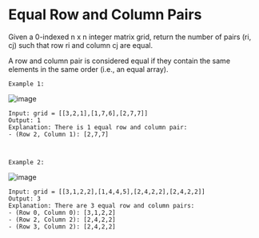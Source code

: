 # Equal Row and Column Pairs
Given a 0-indexed n x n integer matrix grid, return the number of pairs (ri, cj) such that row ri and column cj are equal.

A row and column pair is considered equal if they contain the same elements in the same order (i.e., an equal array).

 

    Example 1:
![image](https://github.com/IshanKarki/LeetCodes/assets/44771554/31ecd19e-c780-49ca-a651-47d10b3d5b0b)

    Input: grid = [[3,2,1],[1,7,6],[2,7,7]]
    Output: 1
    Explanation: There is 1 equal row and column pair:
    - (Row 2, Column 1): [2,7,7]



    Example 2:
![image](https://github.com/IshanKarki/LeetCodes/assets/44771554/10dd92ec-ee0c-4bfd-b442-375af18d6a10)

    Input: grid = [[3,1,2,2],[1,4,4,5],[2,4,2,2],[2,4,2,2]]
    Output: 3
    Explanation: There are 3 equal row and column pairs:
    - (Row 0, Column 0): [3,1,2,2]
    - (Row 2, Column 2): [2,4,2,2]
    - (Row 3, Column 2): [2,4,2,2]
